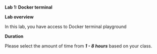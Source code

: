 
**Lab 1: Docker terminal**

**Lab overview**

In this lab, you have access to Docker terminal playground

**Duration**

Please select the amount of time from ***1 - 8 hours*** based on your class.
 
